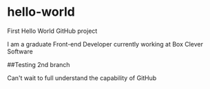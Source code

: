 # hello-world
First Hello World GitHub project

I am a graduate Front-end Developer currently working at Box Clever Software

##Testing 2nd branch

Can't wait to full understand the capability of GitHub

